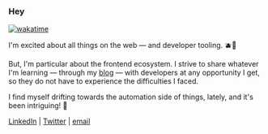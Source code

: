 
### Hey

[![wakatime](https://wakatime.com/badge/user/5dd70ab7-53a0-4722-a5f5-38a635ebc727.svg)](https://wakatime.com/@5dd70ab7-53a0-4722-a5f5-38a635ebc727)

I'm excited about all things on the web — and developer tooling. 🫐🍓

But, I'm particular about the frontend ecosystem. I strive to share whatever I'm learning — through my [blog](https://meje.dev) — with developers at any opportunity I get, so they do not have to experience the difficulties I faced.

I find myself drifting towards the automation side of things, lately, and it's been intriguing! 🤖


[LinkedIn](https://linkedin.com/in/calebolojo) | [Twitter](https://twitter.com/calebolojo) | [email](mailto:belac335@gmail.com)
<!--
**kaf-lamed-beyt/kaf-lamed-beyt** is a ✨ _special_ ✨ repository because its `README.md` (this file) appears on your GitHub profile.

Here are some ideas to get you started:

- 🔭 I’m currently working on ...
- 🌱 I’m currently learning ...
- 👯 I’m looking to collaborate on ...
- 🤔 I’m looking for help with ...
- 💬 Ask me about ...
- 📫 How to reach me: ...
- 😄 Pronouns: ...
- ⚡ Fun fact: ...
-->
